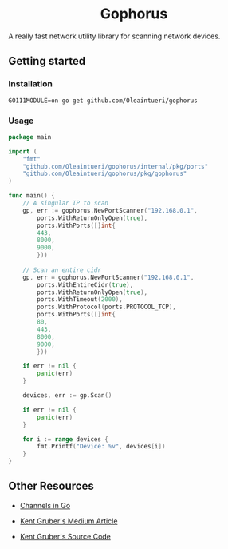 <h1 align="center">Gophorus</h1>

A really fast network utility library for scanning network devices.

## Getting started

### Installation

    GO111MODULE=on go get github.com/Oleaintueri/gophorus

### Usage

```go
package main

import (
	"fmt"
	"github.com/Oleaintueri/gophorus/internal/pkg/ports"
	"github.com/Oleaintueri/gophorus/pkg/gophorus"
)

func main() {
	// A singular IP to scan
	gp, err := gophorus.NewPortScanner("192.168.0.1", 
		ports.WithReturnOnlyOpen(true),
		ports.WithPorts([]int{
		443,
		8000,
		9000,
        }))
	
	// Scan an entire cidr
	gp, err = gophorus.NewPortScanner("192.168.0.1",
		ports.WithEntireCidr(true),
		ports.WithReturnOnlyOpen(true),
		ports.WithTimeout(2000),
		ports.WithProtocol(ports.PROTOCOL_TCP),
		ports.WithPorts([]int{
		80,
		443,
		8000,
		9000,
        }))

	if err != nil {
		panic(err)
	}

	devices, err := gp.Scan()

	if err != nil {
		panic(err)
	}

	for i := range devices {
		fmt.Printf("Device: %v", devices[i])
	}
}
```

## Other Resources

- [Channels in Go](https://medium.com/rungo/anatomy-of-channels-in-go-concurrency-in-go-1ec336086adb)

- [Kent Gruber's Medium Article](https://medium.com/@KentGruber/building-a-high-performance-port-scanner-with-golang-9976181ec39d)

- [Kent Gruber's Source Code](https://gist.github.com/picatz/9c0028efd7b3ced3329f7322f41b16e1#file-port_scanner-go)